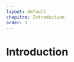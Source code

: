 ```yaml
---
layout: default
chapitre: Introduction
order: 1
---
```

<!--  -->

# Introduction

<!-- new slide -->
